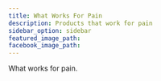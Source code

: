 ```yaml
---
title: What Works For Pain
description: Products that work for pain
sidebar_option: sidebar
featured_image_path:
facebook_image_path:
---
```


What works for pain.
